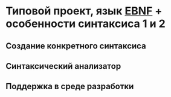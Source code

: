 # Типовой проект, язык [EBNF](lang/EBNF.md) + особенности синтаксиса 1 и 2

## Создание конкретного синтаксиса

## Синтаксический анализатор

## Поддержка в среде разработки

